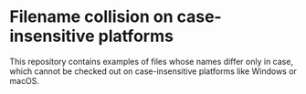 Filename collision on case-insensitive platforms
================================================

This repository contains examples of files whose names differ only
in case, which cannot be checked out on case-insensitive platforms
like Windows or macOS.
